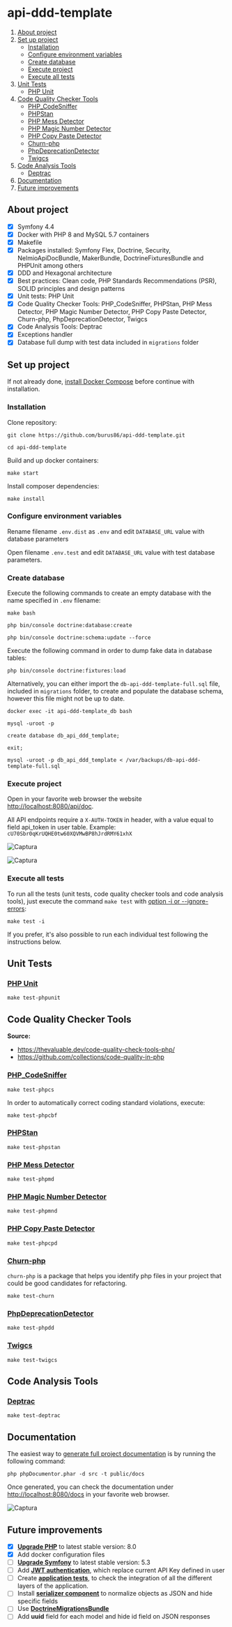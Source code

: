 # api-ddd-template

1. [About project](#about-project)
1. [Set up project](#set-up-project)
    * [Installation](#installation)
    * [Configure environment variables](#configure-environment-variables)
    * [Create database](#create-database)
    * [Execute project](#execute-project)
    * [Execute all tests](#execute-all-tests)
1. [Unit Tests](#unit-tests)
    * [PHP Unit](#php-unit)
1. [Code Quality Checker Tools](#code-quality-checker-tools)
    * [PHP_CodeSniffer](#php_codesniffer)
    * [PHPStan](#phpstan)
    * [PHP Mess Detector](#php-mess-detector)
    * [PHP Magic Number Detector](#php-magic-number-detector)
    * [PHP Copy Paste Detector](#php-copy-paste-detector)
    * [Churn-php](#churn-php)
    * [PhpDeprecationDetector](#phpDeprecationDetector)
    * [Twigcs](#twigcs)
1. [Code Analysis Tools](#code-analysis-tools)
    * [Deptrac](#deptrac)
1. [Documentation](#documentation)
1. [Future improvements](#future-improvements)

## About project
- [x] Symfony 4.4
- [x] Docker with PHP 8 and MySQL 5.7 containers
- [x] Makefile
- [x] Packages installed: Symfony Flex, Doctrine, Security, NelmioApiDocBundle, MakerBundle, DoctrineFixturesBundle and PHPUnit among others
- [x] DDD and Hexagonal architecture
- [x] Best practices: Clean code, PHP Standards Recommendations (PSR), SOLID principles and design patterns
- [x] Unit tests: PHP Unit
- [x] Code Quality Checker Tools: PHP_CodeSniffer, PHPStan, PHP Mess Detector, PHP Magic Number Detector, PHP Copy Paste Detector, Churn-php, PhpDeprecationDetector, Twigcs
- [x] Code Analysis Tools: Deptrac
- [x] Exceptions handler
- [x] Database full dump with test data included in `migrations` folder

## Set up project

If not already done, [install Docker Compose](https://docs.docker.com/compose/install/) before continue with installation.

### Installation

Clone repository:

    git clone https://github.com/burus86/api-ddd-template.git

    cd api-ddd-template

Build and up docker containers:

    make start

Install composer dependencies:

    make install

### Configure environment variables

Rename filename `.env.dist` as `.env` and edit `DATABASE_URL` value with database parameters

Open filename `.env.test` and edit `DATABASE_URL` value with test database parameters.

### Create database

Execute the following commands to create an empty database with the name specified in `.env` filename:

    make bash

    php bin/console doctrine:database:create

    php bin/console doctrine:schema:update --force

Execute the following command in order to dump fake data in database tables:

    php bin/console doctrine:fixtures:load

Alternatively, you can either import the `db-api-ddd-template-full.sql` file, included in `migrations` folder, to create and populate the database schema, however this file might not be up to date.

    docker exec -it api-ddd-template_db bash

    mysql -uroot -p

    create database db_api_ddd_template;

    exit;

    mysql -uroot -p db_api_ddd_template < /var/backups/db-api-ddd-template-full.sql

### Execute project

Open in your favorite web browser the website [http://localhost:8080/api/doc](http://localhost:8080/api/doc).

All API endpoints require a `X-AUTH-TOKEN` in header, with a value equal to field api_token in user table. Example: `cU70Sbr0qKrUQHE0tw60XQVMwBP8hJrdRMY61xhX`

![Captura](public/images/api_authorization.png)

![Captura](public/images/api_endpoints.png)

### Execute all tests

To run all the tests (unit tests, code quality checker tools and code analysis tools), just execute the command `make test` with [option -i or --ignore-errors](https://www.gnu.org/software/make/manual/make.html#Options-Summary):

    make test -i

If you prefer, it's also possible to run each individual test following the instructions below.

## Unit Tests

### [PHP Unit](https://github.com/sebastianbergmann/phpunit)

    make test-phpunit

## Code Quality Checker Tools

**Source:**

- https://thevaluable.dev/code-quality-check-tools-php/
- https://github.com/collections/code-quality-in-php

### [PHP_CodeSniffer](https://github.com/squizlabs/php_codesniffer)

    make test-phpcs

In order to automatically correct coding standard violations, execute:

    make test-phpcbf

### [PHPStan](https://github.com/phpstan/phpstan)

    make test-phpstan

### [PHP Mess Detector](https://github.com/phpmd/phpmd)

    make test-phpmd

### [PHP Magic Number Detector](https://github.com/povils/phpmnd)

    make test-phpmnd

### [PHP Copy Paste Detector](https://github.com/sebastianbergmann/phpcpd)

    make test-phpcpd

### [Churn-php](https://github.com/bmitch/churn-php)

`churn-php` is a package that helps you identify php files in your project that could be good candidates for refactoring.

    make test-churn

### [PhpDeprecationDetector](https://github.com/wapmorgan/PhpDeprecationDetector)

    make test-phpdd

### [Twigcs](https://github.com/friendsoftwig/twigcs)

    make test-twigcs

## Code Analysis Tools

### [Deptrac](https://github.com/qossmic/deptrac)

    make test-deptrac

## Documentation

The easiest way to [generate full project documentation](https://github.com/phpdocumentor/phpdocumentor) is by running the following command:

    php phpDocumentor.phar -d src -t public/docs

Once generated, you can check the documentation under [http://localhost:8080/docs](http://localhost:8080/docs) in your favorite web browser.

![Captura](public/images/documentation.png)

## Future improvements

- [x] **[Upgrade PHP](https://www.php.net/supported-versions.php)** to latest stable version: 8.0
- [x] Add docker configuration files
- [ ] **[Upgrade Symfony](https://symfony.com/releases)** to latest stable version: 5.3
- [ ] Add **[JWT authentication](https://github.com/lexik/LexikJWTAuthenticationBundle)**, which replace current API Key defined in user
- [ ] Create **[application tests](https://symfony.com/doc/current/testing.html#application-tests)**, to check the integration of all the different layers of the application.
- [ ] Install **[serializer component](https://symfony.com/doc/current/components/serializer.html#installation)** to normalize objects as JSON and hide specific fields
- [ ] Use **[DoctrineMigrationsBundle](https://symfony.com/doc/current/bundles/DoctrineMigrationsBundle/index.html#usage)**
- [ ] Add **uuid** field for each model and hide id field on JSON responses
